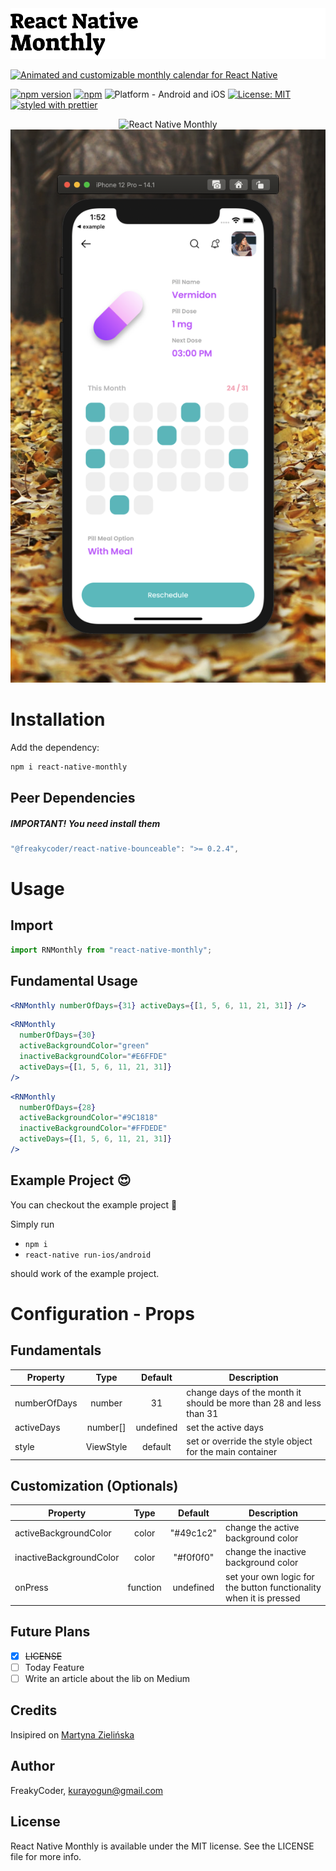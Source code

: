<img alt="React Native Monthly" src="assets/logo.png" width="1050"/>

[![Animated and customizable monthly calendar for React Native](https://img.shields.io/badge/-Animated%20and%20customizable%20monthly%20calendar%20for%20React%20Native-orange?style=for-the-badge)](https://github.com/WrathChaos/react-native-monthly)

[![npm version](https://img.shields.io/npm/v/react-native-monthly.svg?style=for-the-badge)](https://www.npmjs.com/package/react-native-monthly)
[![npm](https://img.shields.io/npm/dt/react-native-monthly.svg?style=for-the-badge)](https://www.npmjs.com/package/react-native-monthly)
![Platform - Android and iOS](https://img.shields.io/badge/platform-Android%20%7C%20iOS-blue.svg?style=for-the-badge)
[![License: MIT](https://img.shields.io/badge/License-MIT-green.svg?style=for-the-badge)](https://opensource.org/licenses/MIT)
[![styled with prettier](https://img.shields.io/badge/styled_with-prettier-ff69b4.svg?style=for-the-badge)](https://github.com/prettier/prettier)

<p align="center">
  <img alt="React Native Monthly"
        src="assets/Screenshots/react-native-monthly.gif" />
  <img alt="React Native Monthly"
        src="assets/Screenshots/react-native-monthly.png" />
</p>

# Installation

Add the dependency:

```bash
npm i react-native-monthly
```

## Peer Dependencies

<h5><i>IMPORTANT! You need install them</i></h5>

```js
"@freakycoder/react-native-bounceable": ">= 0.2.4",
```

# Usage

## Import

```jsx
import RNMonthly from "react-native-monthly";
```

## Fundamental Usage

```jsx
<RNMonthly numberOfDays={31} activeDays={[1, 5, 6, 11, 21, 31]} />
```

```jsx
<RNMonthly
  numberOfDays={30}
  activeBackgroundColor="green"
  inactiveBackgroundColor="#E6FFDE"
  activeDays={[1, 5, 6, 11, 21, 31]}
/>
```

```jsx
<RNMonthly
  numberOfDays={28}
  activeBackgroundColor="#9C1818"
  inactiveBackgroundColor="#FFDEDE"
  activeDays={[1, 5, 6, 11, 21, 31]}
/>
```

## Example Project 😍

You can checkout the example project 🥰

Simply run

- `npm i`
- `react-native run-ios/android`

should work of the example project.

# Configuration - Props

## Fundamentals

| Property     |   Type    |  Default  | Description                                                         |
| ------------ | :-------: | :-------: | ------------------------------------------------------------------- |
| numberOfDays |  number   |    31     | change days of the month it should be more than 28 and less than 31 |
| activeDays   | number[]  | undefined | set the active days                                                 |
| style        | ViewStyle |  default  | set or override the style object for the main container             |

## Customization (Optionals)

| Property                |   Type   |  Default  | Description                                                        |
| ----------------------- | :------: | :-------: | ------------------------------------------------------------------ |
| activeBackgroundColor   |  color   | "#49c1c2" | change the active background color                                 |
| inactiveBackgroundColor |  color   | "#f0f0f0" | change the inactive background color                               |
| onPress                 | function | undefined | set your own logic for the button functionality when it is pressed |

## Future Plans

- [x] ~~LICENSE~~
- [ ] Today Feature
- [ ] Write an article about the lib on Medium

## Credits

Insipired on [Martyna Zielińska](https://dribbble.com/shots/6556907-Medicine-Reminder)

## Author

FreakyCoder, kurayogun@gmail.com

## License

React Native Monthly is available under the MIT license. See the LICENSE file for more info.
